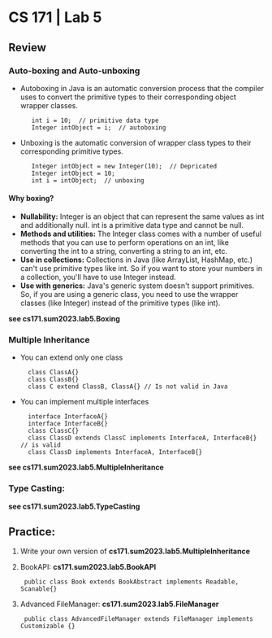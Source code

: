 # CS 171 | Lab 5
## Review 

### Auto-boxing and Auto-unboxing 

- Autoboxing in Java is an automatic conversion process that the compiler uses to convert the primitive types to their corresponding object wrapper classes.
    
         int i = 10;  // primitive data type
         Integer intObject = i;  // autoboxing

- Unboxing is the automatic conversion of wrapper class types to their corresponding primitive types.
       
         Integer intObject = new Integer(10);  // Depricated
         Integer intObject = 10;
         int i = intObject;  // unboxing

#### Why boxing?

- **Nullability:** Integer is an object that can represent the same values as int and additionally null. int is a primitive data type and cannot be null.
- **Methods and utilities:** The Integer class comes with a number of useful methods that you can use to perform operations on an int, like converting the int to a string, converting a string to an int, etc.
- **Use in collections:** Collections in Java (like ArrayList, HashMap, etc.) can't use primitive types like int. So if you want to store your numbers in a collection, you'll have to use Integer instead.
- **Use with generics:** Java's generic system doesn't support primitives. So, if you are using a generic class, you need to use the wrapper classes (like Integer) instead of the primitive types (like int).

**see cs171.sum2023.lab5.Boxing**
### Multiple Inheritance
- You can extend only one class

        class ClassA{}
        class ClassB{}
        class C extend ClassB, ClassA{} // Is not valid in Java

- You can implement multiple interfaces

        interface InterfaceA{}
        interface InterfaceB{}
        class ClassC{}
        class ClassD extends ClassC implements InterfaceA, InterfaceB{} // is valid
        class ClassD implements InterfaceA, InterfaceB{}

**see cs171.sum2023.lab5.MultipleInheritance**

### Type Casting:

**see cs171.sum2023.lab5.TypeCasting**

## Practice:

1. Write your own version of **cs171.sum2023.lab5.MultipleInheritance**
2. BookAPI: **cs171.sum2023.lab5.BookAPI**

        public class Book extends BookAbstract implements Readable, Scanable{}

3. Advanced FileManager: **cs171.sum2023.lab5.FileManager**

        public class AdvancedFileManager extends FileManager implements Customizable {}